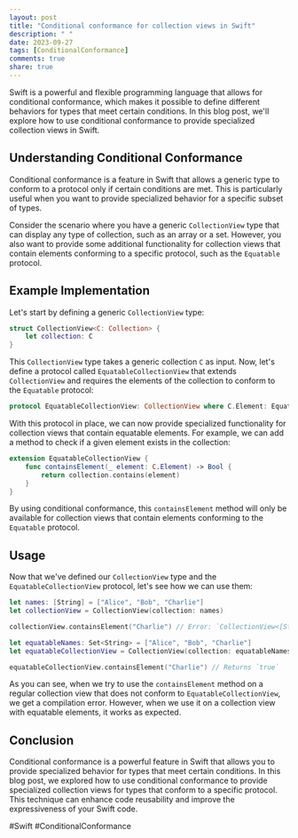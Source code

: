 ```yaml
---
layout: post
title: "Conditional conformance for collection views in Swift"
description: " "
date: 2023-09-27
tags: [ConditionalConformance]
comments: true
share: true
---
```


Swift is a powerful and flexible programming language that allows for conditional conformance, which makes it possible to define different behaviors for types that meet certain conditions. In this blog post, we'll explore how to use conditional conformance to provide specialized collection views in Swift.

## Understanding Conditional Conformance

Conditional conformance is a feature in Swift that allows a generic type to conform to a protocol only if certain conditions are met. This is particularly useful when you want to provide specialized behavior for a specific subset of types.

Consider the scenario where you have a generic `CollectionView` type that can display any type of collection, such as an array or a set. However, you also want to provide some additional functionality for collection views that contain elements conforming to a specific protocol, such as the `Equatable` protocol.

## Example Implementation

Let's start by defining a generic `CollectionView` type:

```swift
struct CollectionView<C: Collection> {
    let collection: C
}
```

This `CollectionView` type takes a generic collection `C` as input. Now, let's define a protocol called `EquatableCollectionView` that extends `CollectionView` and requires the elements of the collection to conform to the `Equatable` protocol:

```swift
protocol EquatableCollectionView: CollectionView where C.Element: Equatable { }
```

With this protocol in place, we can now provide specialized functionality for collection views that contain equatable elements. For example, we can add a method to check if a given element exists in the collection:

```swift
extension EquatableCollectionView {
    func containsElement(_ element: C.Element) -> Bool {
        return collection.contains(element)
    }
}
```

By using conditional conformance, this `containsElement` method will only be available for collection views that contain elements conforming to the `Equatable` protocol.

## Usage

Now that we've defined our `CollectionView` type and the `EquatableCollectionView` protocol, let's see how we can use them:

```swift
let names: [String] = ["Alice", "Bob", "Charlie"]
let collectionView = CollectionView(collection: names)

collectionView.containsElement("Charlie") // Error: `CollectionView<[String]>` does not conform to `EquatableCollectionView`

let equatableNames: Set<String> = ["Alice", "Bob", "Charlie"]
let equatableCollectionView = CollectionView(collection: equatableNames)

equatableCollectionView.containsElement("Charlie") // Returns `true`
```

As you can see, when we try to use the `containsElement` method on a regular collection view that does not conform to `EquatableCollectionView`, we get a compilation error. However, when we use it on a collection view with equatable elements, it works as expected.

## Conclusion

Conditional conformance is a powerful feature in Swift that allows you to provide specialized behavior for types that meet certain conditions. In this blog post, we explored how to use conditional conformance to provide specialized collection views for types that conform to a specific protocol. This technique can enhance code reusability and improve the expressiveness of your Swift code.

#Swift #ConditionalConformance